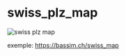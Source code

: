 # swiss_plz_map

![swiss plz map](https://cloud.githubusercontent.com/assets/14947215/15290833/403088d8-1b7b-11e6-97a2-ad9a4a4208c9.png)

exemple: https://bassim.ch/swiss_map

